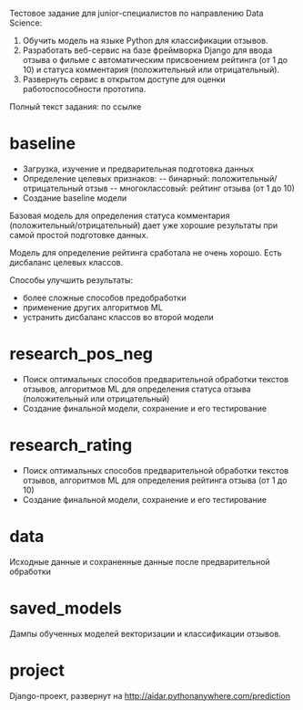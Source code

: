 Тестовое задание для junior-специалистов по направлению Data Science:
1. Обучить модель на языке Python для классификации отзывов.
2. Разработать веб-сервис на базе фреймворка Django для ввода отзыва о фильме с автоматическим
присвоением рейтинга (от 1 до 10) и статуса комментария (положительный или отрицательный).
3. Развернуть сервис в открытом доступе для оценки работоспособности прототипа.

Полный текст задания: по ссылке


# baseline

- Загрузка, изучение и предварительная подготовка данных
- Определение целевых признаков:
  -- бинарный: положительный/отрицательный отзыв
  -- многоклассовый: рейтинг отзыва (от 1 до 10)
- Создание baseline модели

Базовая модель для определения статуса комментария (положительный/отрицательный) дает уже хорошие результаты при самой простой подготовке данных.

Модель для определение рейтинга сработала не очень хорошо. Есть дисбаланс целевых классов.

Способы улучшить результаты: 
- более сложные способов предобработки
- применение других алгоритмов ML
- устранить дисбаланс классов во второй модели

# research_pos_neg

- Поиск оптимальных способов предварительной обработки текстов отзывов, алгоритмов ML для определения статуса отзыва (положительный или отрицательный)
- Создание финальной модели, сохранение и его тестирование

# research_rating

- Поиск оптимальных способов предварительной обработки текстов отзывов, алгоритмов ML для определения рейтинга отзыва (от 1 до 10)
- Создание финальной модели, сохранение и его тестирование

# data 

Исходные данные и сохраненные данные после предварительной обработки

# saved_models

Дампы обученных моделей векторизации и классификации отзывов.

# project

Django-проект, развернут на http://aidar.pythonanywhere.com/prediction
